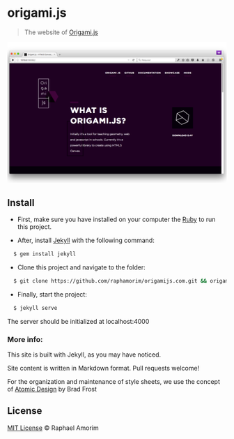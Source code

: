 # origami.js

> The website of [Origami.js](https://github.com/raphamorim/origami.js)

<a href="http://origamijs.com/"><img width="728" src="assets/images/demo.png" alt="Demo"></a>

## Install

- First, make sure you have installed on your computer the [Ruby](http://www.ruby-lang.org/pt/downloads/) to run this project.

- After, install [Jekyll](http://jekyllrb.com/) with the following command:
```sh
  $ gem install jekyll
```

- Clone this project and navigate to the folder:
```sh
  $ git clone https://github.com/raphamorim/origamijs.com.git && origamijs.com
```

- Finally, start the project:
```sh
  $ jekyll serve
```

The server should be initialized at localhost:4000

### More info:

  This site is built with Jekyll, as you may have noticed.

  Site content is written in Markdown format. Pull requests welcome!

  For the organization and maintenance of style sheets, we use the concept of [Atomic Design](http://bradfrost.com/blog/post/atomic-web-design/) by Brad Frost


## License

[MIT License](https://github.com/raphamorim/origamijs.com/blob/develop/licence) © Raphael Amorim
